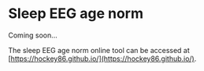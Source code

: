 # Sleep EEG age norm
Coming soon...

The sleep EEG age norm online tool can be accessed at [https://hockey86.github.io/](https://hockey86.github.io/).
